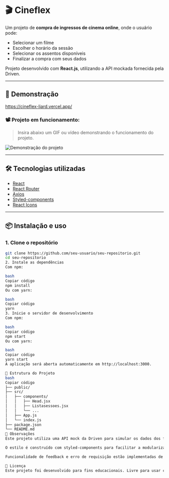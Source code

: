 # 🎬 Cineflex

Um projeto de **compra de ingressos de cinema online**, onde o usuário pode:

- Selecionar um filme
- Escolher o horário da sessão
- Selecionar os assentos disponíveis
- Finalizar a compra com seus dados

Projeto desenvolvido com **React.js**, utilizando a API mockada fornecida pela Driven.

---

## 🚀 Demonstração
https://cineflex-liard.vercel.app/

### 📽️ Projeto em funcionamento:

> Insira abaixo um GIF ou vídeo demonstrando o funcionamento do projeto.

![Demonstração do projeto](https://link-do-gif-ou-video-aqui.gif)

---

## 🛠️ Tecnologias utilizadas

- [React](https://reactjs.org/)
- [React Router](https://reactrouter.com/)
- [Axios](https://axios-http.com/)
- [Styled-components](https://styled-components.com/)
- [React Icons](https://react-icons.github.io/react-icons/)

---

## 📦 Instalação e uso

### 1. Clone o repositório

```bash
git clone https://github.com/seu-usuario/seu-repositorio.git
cd seu-repositorio
2. Instale as dependências
Com npm:

bash
Copiar código
npm install
Ou com yarn:

bash
Copiar código
yarn
3. Inicie o servidor de desenvolvimento
Com npm:

bash
Copiar código
npm start
Ou com yarn:

bash
Copiar código
yarn start
A aplicação será aberta automaticamente em http://localhost:3000.

📁 Estrutura do Projeto
bash
Copiar código
├── public/
├── src/
│   ├── components/
│   │   ├── Head.jsx
│   │   ├── Listasessoes.jsx
│   │   └── ...
│   ├── App.js
│   └── index.js
├── package.json
└── README.md
📌 Observações
Este projeto utiliza uma API mock da Driven para simular os dados dos filmes e sessões.

O estilo é construído com styled-components para facilitar a modularização dos componentes visuais.

Funcionalidade de feedback e erro de requisição estão implementadas de forma básica.

📄 Licença
Este projeto foi desenvolvido para fins educacionais. Livre para usar como base para seus próprios projetos.
